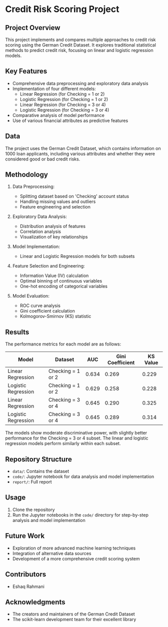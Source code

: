 # Credit Risk Scoring Project

## Project Overview
This project implements and compares multiple approaches to credit risk scoring using the German Credit Dataset. It explores traditional statistical methods to predict credit risk, focusing on linear and logistic regression models.

## Key Features
- Comprehensive data preprocessing and exploratory data analysis
- Implementation of four different models:
  - Linear Regression (for Checking = 1 or 2)
  - Logistic Regression (for Checking = 1 or 2)
  - Linear Regression (for Checking = 3 or 4)
  - Logistic Regression (for Checking = 3 or 4)
- Comparative analysis of model performance
- Use of various financial attributes as predictive features

## Data
The project uses the German Credit Dataset, which contains information on 1000 loan applicants, including various attributes and whether they were considered good or bad credit risks.

## Methodology
1. Data Preprocessing:
   - Splitting dataset based on 'Checking' account status
   - Handling missing values and outliers
   - Feature engineering and selection

2. Exploratory Data Analysis:
   - Distribution analysis of features
   - Correlation analysis
   - Visualization of key relationships

3. Model Implementation:
   - Linear and Logistic Regression models for both subsets

4. Feature Selection and Engineering:
   - Information Value (IV) calculation
   - Optimal binning of continuous variables
   - One-hot encoding of categorical variables

5. Model Evaluation:
   - ROC curve analysis
   - Gini coefficient calculation
   - Kolmogorov-Smirnov (KS) statistic

## Results
The performance metrics for each model are as follows:

| Model | Dataset | AUC | Gini Coefficient | KS Value |
|-------|---------|-----|------------------|----------|
| Linear Regression | Checking = 1 or 2 | 0.634 | 0.269 | 0.229 |
| Logistic Regression | Checking = 1 or 2 | 0.629 | 0.258 | 0.228 |
| Linear Regression | Checking = 3 or 4 | 0.645 | 0.290 | 0.325 |
| Logistic Regression | Checking = 3 or 4 | 0.645 | 0.289 | 0.314 |

The models show moderate discriminative power, with slightly better performance for the Checking = 3 or 4 subset. The linear and logistic regression models perform similarly within each subset.

## Repository Structure
- `data/`: Contains the dataset
- `code/`: Jupyter notebook for data analysis and model implementation
- `report/`: Full report

## Usage
1. Clone the repository
2. Run the Jupyter notebooks in the `code/` directory for step-by-step analysis and model implementation

## Future Work
- Exploration of more advanced machine learning techniques
- Integration of alternative data sources
- Development of a more comprehensive credit scoring system

## Contributors
- Eshaq Rahmani

## Acknowledgments
- The creators and maintainers of the German Credit Dataset
- The scikit-learn development team for their excellent library
